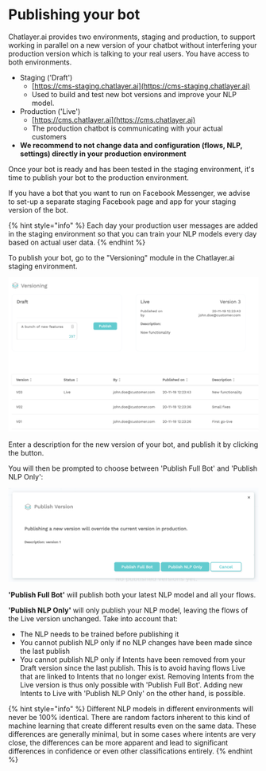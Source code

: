 # Publishing your bot

Chatlayer.ai provides two environments, staging and production, to support working in parallel on a new version of your chatbot without interfering your production version which is talking to your real users. You have access to both environments.

* Staging \('Draft'\)
  * [https://cms-staging.chatlayer.ai](https://cms-staging.chatlayer.ai)
  * Used to build and test new bot versions and improve your NLP model.
* Production \('Live'\)
  * [https://cms.chatlayer.ai](https://cms.chatlayer.ai)
  * The production chatbot is communicating with your actual customers
* **We recommend to not change data and configuration \(flows, NLP, settings\) directly in your production environment**

Once your bot is ready and has been tested in the staging environment, it's time to publish your bot to the production environment.

If you have a bot that you want to run on Facebook Messenger, we advise to set-up a separate staging Facebook page and app for your staging version of the bot.

{% hint style="info" %}
Each day your production user messages are added in the staging environment so that you can train your NLP models every day based on actual user data.
{% endhint %}

To publish your bot, go to the "Versioning" module in the Chatlayer.ai staging environment.

![](../.gitbook/assets/image%20%2894%29.png)

Enter a description for the new version of your bot, and publish it by clicking the button.

You will then be prompted to choose between 'Publish Full Bot' and 'Publish NLP Only':

![](../.gitbook/assets/image%20%28178%29.png)

**'Publish Full Bot'** will publish both your latest NLP model and all your flows.

**'Publish NLP Only'** will only publish your NLP model, leaving the flows of the Live version unchanged. Take into account that:

* The NLP needs to be trained before publishing it
* You cannot publish NLP only if no NLP changes have been made since the last publish
* You cannot publish NLP only if Intents have been removed from your Draft version since the last publish. This is to avoid having flows Live that are linked to Intents that no longer exist. Removing Intents from the Live version is thus only possible with 'Publish Full Bot'. Adding new Intents to Live with 'Publish NLP Only' on the other hand, is possible.

{% hint style="info" %}
Different NLP models in different environments will never be 100% identical. There are random factors inherent to this kind of machine learning that create different results even on the same data. These differences are generally minimal, but in some cases where intents are very close, the differences can be more apparent and lead to significant differences in confidence or even other classifications entirely.
{% endhint %}

